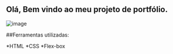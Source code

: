 
## Olá, Bem vindo ao meu projeto de portfólio.

![image](https://github.com/1S4QU3s/portf-lio/assets/159395767/8d201473-2723-4004-bd04-d623836a0004)

##Ferramentas utilizadas:

*HTML
*CSS
*Flex-box

